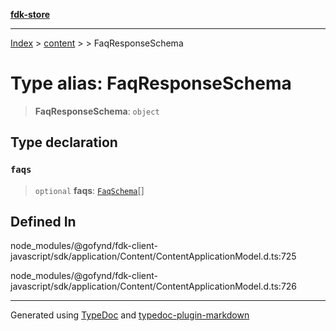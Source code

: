 [**fdk-store**](../../../README.md)
***

[Index](../../../API.md) > [content](../../README.md) > [<internal>](../README.md) > FaqResponseSchema

# Type alias: FaqResponseSchema

> **FaqResponseSchema**: `object`

## Type declaration

### `faqs`

> `optional` **faqs**: [`FaqSchema`](type-alias.FaqSchema.md)[]

## Defined In

node\_modules/@gofynd/fdk-client-javascript/sdk/application/Content/ContentApplicationModel.d.ts:725

node\_modules/@gofynd/fdk-client-javascript/sdk/application/Content/ContentApplicationModel.d.ts:726

***
Generated using [TypeDoc](https://typedoc.org/) and [typedoc-plugin-markdown](https://www.npmjs.com/package/typedoc-plugin-markdown)
